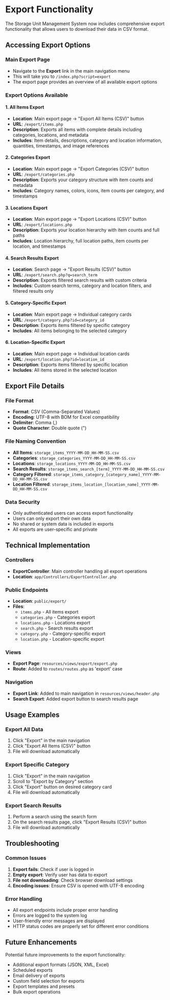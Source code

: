 # Export Functionality

The Storage Unit Management System now includes comprehensive export functionality that allows users to download their data in CSV format.

## Accessing Export Options

### Main Export Page
- Navigate to the **Export** link in the main navigation menu
- This will take you to `/index.php?script=export`
- The export page provides an overview of all available export options

### Export Options Available

#### 1. All Items Export
- **Location**: Main export page → "Export All Items (CSV)" button
- **URL**: `/export/items.php`
- **Description**: Exports all items with complete details including categories, locations, and metadata
- **Includes**: Item details, descriptions, category and location information, quantities, timestamps, and image references

#### 2. Categories Export
- **Location**: Main export page → "Export Categories (CSV)" button
- **URL**: `/export/categories.php`
- **Description**: Exports your category structure with item counts and metadata
- **Includes**: Category names, colors, icons, item counts per category, and timestamps

#### 3. Locations Export
- **Location**: Main export page → "Export Locations (CSV)" button
- **URL**: `/export/locations.php`
- **Description**: Exports your location hierarchy with item counts and full paths
- **Includes**: Location hierarchy, full location paths, item counts per location, and timestamps

#### 4. Search Results Export
- **Location**: Search page → "Export Results (CSV)" button
- **URL**: `/export/search.php?q=search_term`
- **Description**: Exports filtered search results with custom criteria
- **Includes**: Custom search terms, category and location filters, and filtered results only

#### 5. Category-Specific Export
- **Location**: Main export page → Individual category cards
- **URL**: `/export/category.php?id=category_id`
- **Description**: Exports items filtered by specific category
- **Includes**: All items belonging to the selected category

#### 6. Location-Specific Export
- **Location**: Main export page → Individual location cards
- **URL**: `/export/location.php?id=location_id`
- **Description**: Exports items filtered by specific location
- **Includes**: All items stored in the selected location

## Export File Details

### File Format
- **Format**: CSV (Comma-Separated Values)
- **Encoding**: UTF-8 with BOM for Excel compatibility
- **Delimiter**: Comma (,)
- **Quote Character**: Double quote (")

### File Naming Convention
- **All Items**: `storage_items_YYYY-MM-DD_HH-MM-SS.csv`
- **Categories**: `storage_categories_YYYY-MM-DD_HH-MM-SS.csv`
- **Locations**: `storage_locations_YYYY-MM-DD_HH-MM-SS.csv`
- **Search Results**: `storage_items_search_[term]_YYYY-MM-DD_HH-MM-SS.csv`
- **Category Filtered**: `storage_items_category_[category_name]_YYYY-MM-DD_HH-MM-SS.csv`
- **Location Filtered**: `storage_items_location_[location_name]_YYYY-MM-DD_HH-MM-SS.csv`

### Data Security
- Only authenticated users can access export functionality
- Users can only export their own data
- No shared or system data is included in exports
- All exports are user-specific and private

## Technical Implementation

### Controllers
- **ExportController**: Main controller handling all export operations
- **Location**: `app/Controllers/ExportController.php`

### Public Endpoints
- **Location**: `public/export/`
- **Files**:
  - `items.php` - All items export
  - `categories.php` - Categories export
  - `locations.php` - Locations export
  - `search.php` - Search results export
  - `category.php` - Category-specific export
  - `location.php` - Location-specific export

### Views
- **Export Page**: `resources/views/export/export.php`
- **Route**: Added to `routes/routes.php` as 'export' case

### Navigation
- **Export Link**: Added to main navigation in `resources/views/header.php`
- **Search Export**: Added export button to search results page

## Usage Examples

### Export All Data
1. Click "Export" in the main navigation
2. Click "Export All Items (CSV)" button
3. File will download automatically

### Export Specific Category
1. Click "Export" in the main navigation
2. Scroll to "Export by Category" section
3. Click "Export" button on desired category card
4. File will download automatically

### Export Search Results
1. Perform a search using the search form
2. On the search results page, click "Export Results (CSV)" button
3. File will download automatically

## Troubleshooting

### Common Issues
1. **Export fails**: Check if user is logged in
2. **Empty export**: Verify user has data to export
3. **File not downloading**: Check browser download settings
4. **Encoding issues**: Ensure CSV is opened with UTF-8 encoding

### Error Handling
- All export endpoints include proper error handling
- Errors are logged to the system log
- User-friendly error messages are displayed
- HTTP status codes are properly set for different error conditions

## Future Enhancements

Potential future improvements to the export functionality:
- Additional export formats (JSON, XML, Excel)
- Scheduled exports
- Email delivery of exports
- Custom field selection for exports
- Export templates and presets
- Bulk export operations
